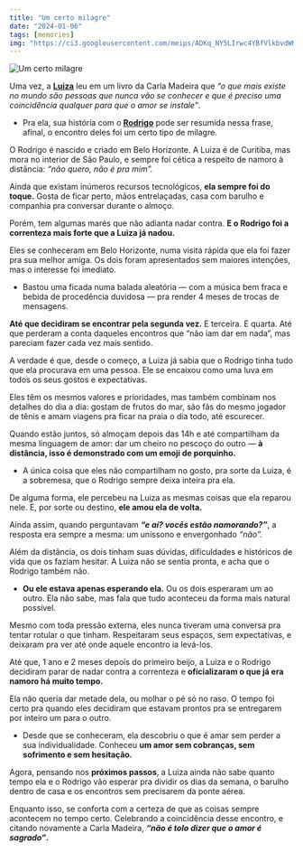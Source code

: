 ```yaml
---
title: "Um certo milagre"
date: "2024-01-06"
tags: [memories]
img: "https://ci3.googleusercontent.com/meips/ADKq_NY5LIrwc4YBfVlkbvdWKVPvKujaFlaAhzonJnYw7YiSHgBJjmRBbQEpDgMCDWFKRv3WbWUE8UpDeUl__0FSUFCjP4zRS-HP-S8c-mfndERnLcmeB_g6a2vPPJbsx02WiXNS7bZJi-FhbKGvIQxHOot_0eOur_zlWr6_fZCsfDH4HGvFnoX5or_35hNN7k5gkKbp9-Hs9hHBR_Uvk7AOyU3_IGppUvZIxozs9RLTXKSpnG-UDtsRTQpfffXWMxQEPJZfPEcWVrf0hR2ywuJphOcaZE3iZiH5UwVhB6JHV5ksqPe3tW8nQMRZKg=s0-d-e1-ft"
---
```


![Um certo milagre](https://arquivo.googleusercontent.com/img/b/R29vZ2xl/AVvXsEh6keQMURBpyUuLuXRd9-FLmmWLjcosy5zm-C_FvyVjj8BZt9ecLEcuTldST2pPdLD_-EEsvbrG6V-wLNGEKjOvDXFbFAI0RONmMa7jW_x8XV4zkRCcuQj6Mdm-tJI1Q8a53VKw2FZw1Gy4TZzFx4kMHqeILffsqJGkG6i2ZM-L0TgJPpkhUn6t04ZnOlg6/s1600/412060090_739749478026620_1998593151246065207_n.jpg)

Uma vez, a  **[Luiza](https://www.instagram.com/luliomairi/)**  leu em um livro da Carla Madeira que  _“o que mais existe no mundo são pessoas que nunca vão se conhecer e que é preciso uma coincidência qualquer para que o amor se instale”_.

-   Pra ela, sua história com o  **[Rodrigo](https://www.instagram.com/rodrigommello/)**  pode ser resumida nessa frase, afinal, o encontro deles foi um certo tipo de milagre.
    

O Rodrigo é nascido e criado em Belo Horizonte. A Luiza é de Curitiba, mas mora no interior de São Paulo, e sempre foi cética a respeito de namoro à distância:  _“não quero, não é pra mim”._

Ainda que existam inúmeros recursos tecnológicos,  **ela sempre foi do toque.** Gosta de ficar perto, mãos entrelaçadas, casa com barulho e companhia pra conversar durante o almoço.

Porém, tem algumas marés que não adianta nadar contra.  **E o Rodrigo foi a correnteza mais forte que a Luiza já nadou.**

Eles se conheceram em Belo Horizonte, numa visita rápida que ela foi fazer pra sua melhor amiga. Os dois foram apresentados sem maiores intenções, mas o interesse foi imediato.

-   Bastou uma ficada numa balada aleatória — com a música bem fraca e bebida de procedência duvidosa — pra render 4 meses de trocas de mensagens.
    

**Até que decidiram se encontrar pela segunda vez.**  E terceira. E quarta. Até que perderam a conta daqueles encontros que “não iam dar em nada”, mas pareciam fazer cada vez mais sentido.

A verdade é que, desde o começo, a Luiza já sabia que o Rodrigo tinha tudo que ela procurava em uma pessoa. Ele se encaixou como uma luva em todos os seus gostos e expectativas.

Eles têm os mesmos valores e prioridades, mas também combinam nos detalhes do dia a dia: gostam de frutos do mar, são fãs do mesmo jogador de tênis e amam viagens pra ficar na praia o dia todo, até escurecer.

Quando estão juntos, só almoçam depois das 14h e até compartilham da mesma linguagem de amor: dar um cheiro no pescoço do outro —  **à distância, isso é demonstrado com um emoji de porquinho.**

-   A única coisa que eles não compartilham no gosto, pra sorte da Luiza, é a sobremesa, que o Rodrigo sempre deixa inteira pra ela.
    

De alguma forma, ele percebeu na Luiza as mesmas coisas que ela reparou nele. E, por sorte ou destino,  **ele amou ela de volta.**

Ainda assim, quando perguntavam  _**“e aí? vocês estão namorando?”**_, a resposta era sempre a mesma: um uníssono e envergonhado  _“não”._

Além da distância, os dois tinham suas dúvidas, dificuldades e históricos de vida que os faziam hesitar. A Luiza não se sentia pronta, e acha que o Rodrigo também não.

-   **Ou ele estava apenas esperando ela.** Ou os dois esperaram um ao outro. Ela não sabe, mas fala que tudo aconteceu da forma mais natural possível.
    

Mesmo com toda pressão externa, eles nunca tiveram uma conversa pra tentar rotular o que tinham. Respeitaram seus espaços, sem expectativas, e deixaram pra ver até onde aquele encontro ia levá-los.

Até que,  1 ano e 2 meses depois do primeiro beijo, a Luiza e o Rodrigo decidiram parar de nadar contra a correnteza e  **oficializaram o que já era namoro há muito tempo.**

Ela não queria dar metade dela, ou molhar o pé só no raso. O tempo foi certo pra quando eles decidiram que estavam prontos pra se entregarem por inteiro um para o outro.

-   Desde que se conheceram, ela descobriu o que é amar sem perder a sua individualidade. Conheceu  **um amor sem cobranças, sem sofrimento e sem hesitação.**
    

Agora, pensando nos  **próximos passos**, a Luiza ainda não sabe quanto tempo ela e o Rodrigo vão esperar pra dividir os dias da semana, o barulho dentro de casa e os encontros sem precisarem da ponte aérea.

Enquanto isso, se conforta com a certeza de que as coisas sempre acontecem no tempo certo. Celebrando a coincidência desse encontro, e citando novamente a Carla Madeira,  _**“não é tolo dizer que o amor é sagrado”**_**.**
